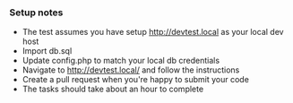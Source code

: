 ### Setup notes
- The test assumes you have setup http://devtest.local as your local dev host
- Import db.sql
- Update config.php to match your local db credentials
- Navigate to http://devtest.local/ and follow the instructions
- Create a pull request when you're happy to submit your code
- The tasks should take about an hour to complete
